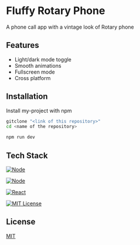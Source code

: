 # Fluffy Rotary Phone

A phone call app with a vintage look of Rotary phone 


## Features

- Light/dark mode toggle
- Smooth animations
- Fullscreen mode
- Cross platform


## Installation

Install my-project with npm

```bash
gitclone "<link of this repository>"
cd <name of the repository>
```
```bash
npm run dev
```
    
## Tech Stack

[![Node](https://badges.aleen42.com/src/node.svg)]()

[![Node](https://badges.aleen42.com/src/tailwindcss.svg)]()

[![React](https://badges.aleen42.com/src/react.svg)]()

[![MIT License](https://img.shields.io/badge/License-MIT-green.svg)](https://choosealicense.com/licenses/mit/)


## License

[MIT](https://choosealicense.com/licenses/mit/)



